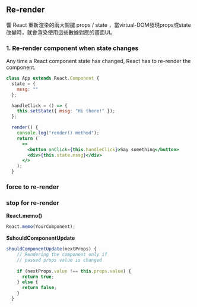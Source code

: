 ## Re-render

響 React 重新渲染的兩大關鍵 props / state ，當virtual-DOM發現props或state改變時，就會渲染使用這些數據對應的畫面UI。

### 1. Re-render component when state changes
Any time a React component state has changed, React has to re-render the component.
```jsx
class App extends React.Component {
  state = {
    mssg: ""
  };

  handleClick = () => {
    this.setState({ mssg: "Hi there!" });
  };

  render() {
    console.log("render() method");
    return (
      <>
        <button onClick={this.handleClick}>Say something</button>
        <div>{this.state.mssg}</div>
      </>
    );
  }
```


### force to re-render



### stop for re-render
**React.memo()**
```jsx
React.memo(YourComponent);
```

**SshouldComponentUpdate**

```jsx
shouldComponentUpdate(nextProps) {
    // Rendering the component only if 
    // passed props value is changed
  
    if (nextProps.value !== this.props.value) {
      return true;
    } else {
      return false;
    }
  }
```
